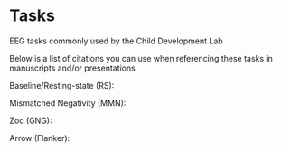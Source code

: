 # Tasks
EEG tasks commonly used by the Child Development Lab


Below is a list of citations you can use when referencing these tasks in manuscripts and/or presentations

Baseline/Resting-state (RS):



Mismatched Negativity (MMN):



Zoo (GNG):



Arrow (Flanker): 



